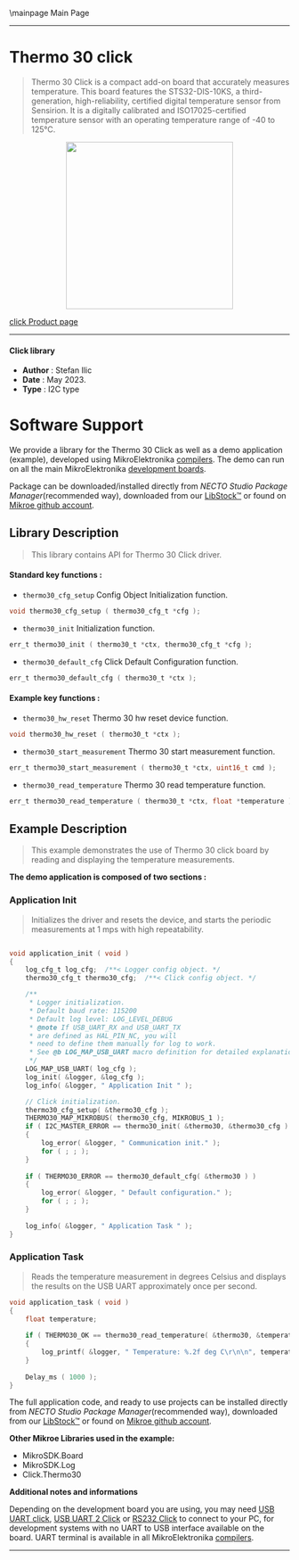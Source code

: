 \mainpage Main Page

---
# Thermo 30 click

> Thermo 30 Click is a compact add-on board that accurately measures temperature. This board features the STS32-DIS-10KS, a third-generation, high-reliability, certified digital temperature sensor from Sensirion. It is a digitally calibrated and ISO17025-certified temperature sensor with an operating temperature range of -40 to 125°C. 

<p align="center">
  <img src="https://download.mikroe.com/images/click_for_ide/thermo30_click.png" height=300px>
</p>

[click Product page](https://www.mikroe.com/thermo-30-click)

---


#### Click library

- **Author**        : Stefan Ilic
- **Date**          : May 2023.
- **Type**          : I2C type


# Software Support

We provide a library for the Thermo 30 Click
as well as a demo application (example), developed using MikroElektronika
[compilers](https://www.mikroe.com/necto-studio).
The demo can run on all the main MikroElektronika [development boards](https://www.mikroe.com/development-boards).

Package can be downloaded/installed directly from *NECTO Studio Package Manager*(recommended way), downloaded from our [LibStock&trade;](https://libstock.mikroe.com) or found on [Mikroe github account](https://github.com/MikroElektronika/mikrosdk_click_v2/tree/master/clicks).

## Library Description

> This library contains API for Thermo 30 Click driver.

#### Standard key functions :

- `thermo30_cfg_setup` Config Object Initialization function.
```c
void thermo30_cfg_setup ( thermo30_cfg_t *cfg );
```

- `thermo30_init` Initialization function.
```c
err_t thermo30_init ( thermo30_t *ctx, thermo30_cfg_t *cfg );
```

- `thermo30_default_cfg` Click Default Configuration function.
```c
err_t thermo30_default_cfg ( thermo30_t *ctx );
```

#### Example key functions :

- `thermo30_hw_reset` Thermo 30 hw reset device function.
```c
void thermo30_hw_reset ( thermo30_t *ctx );
```

- `thermo30_start_measurement` Thermo 30 start measurement function.
```c
err_t thermo30_start_measurement ( thermo30_t *ctx, uint16_t cmd );
```

- `thermo30_read_temperature` Thermo 30 read temperature function.
```c
err_t thermo30_read_temperature ( thermo30_t *ctx, float *temperature );
```

## Example Description

> This example demonstrates the use of Thermo 30 click board by reading and displaying
  the temperature measurements.

**The demo application is composed of two sections :**

### Application Init

> Initializes the driver and resets the device, and
  starts the periodic measurements at 1 mps with high repeatability.

```c

void application_init ( void ) 
{
    log_cfg_t log_cfg;  /**< Logger config object. */
    thermo30_cfg_t thermo30_cfg;  /**< Click config object. */

    /** 
     * Logger initialization.
     * Default baud rate: 115200
     * Default log level: LOG_LEVEL_DEBUG
     * @note If USB_UART_RX and USB_UART_TX 
     * are defined as HAL_PIN_NC, you will 
     * need to define them manually for log to work. 
     * See @b LOG_MAP_USB_UART macro definition for detailed explanation.
     */
    LOG_MAP_USB_UART( log_cfg );
    log_init( &logger, &log_cfg );
    log_info( &logger, " Application Init " );

    // Click initialization.
    thermo30_cfg_setup( &thermo30_cfg );
    THERMO30_MAP_MIKROBUS( thermo30_cfg, MIKROBUS_1 );
    if ( I2C_MASTER_ERROR == thermo30_init( &thermo30, &thermo30_cfg ) ) 
    {
        log_error( &logger, " Communication init." );
        for ( ; ; );
    }
   
    if ( THERMO30_ERROR == thermo30_default_cfg( &thermo30 ) )
    {
        log_error( &logger, " Default configuration." );
        for ( ; ; );
    }
    
    log_info( &logger, " Application Task " );
}

```

### Application Task

> Reads the temperature measurement in degrees Celsius and displays the results on the USB UART
  approximately once per second.

```c
void application_task ( void ) 
{
    float temperature;
    
    if ( THERMO30_OK == thermo30_read_temperature( &thermo30, &temperature ) )
    {
        log_printf( &logger, " Temperature: %.2f deg C\r\n\n", temperature );
    }
    
    Delay_ms ( 1000 );
}

```

The full application code, and ready to use projects can be installed directly from *NECTO Studio Package Manager*(recommended way), downloaded from our [LibStock&trade;](https://libstock.mikroe.com) or found on [Mikroe github account](https://github.com/MikroElektronika/mikrosdk_click_v2/tree/master/clicks).

**Other Mikroe Libraries used in the example:**

- MikroSDK.Board
- MikroSDK.Log
- Click.Thermo30

**Additional notes and informations**

Depending on the development board you are using, you may need
[USB UART click](https://www.mikroe.com/usb-uart-click),
[USB UART 2 Click](https://www.mikroe.com/usb-uart-2-click) or
[RS232 Click](https://www.mikroe.com/rs232-click) to connect to your PC, for
development systems with no UART to USB interface available on the board. UART
terminal is available in all MikroElektronika
[compilers](https://shop.mikroe.com/compilers).

---
